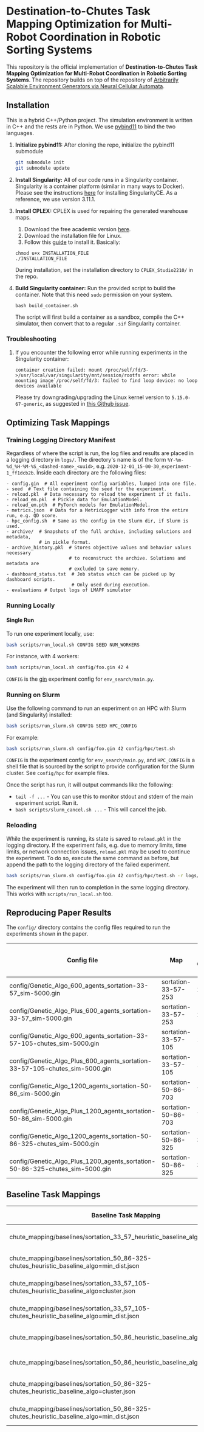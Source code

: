 # Destination-to-Chutes Task Mapping Optimization for Multi-Robot Coordination in Robotic Sorting Systems

This repository is the official implementation of **Destination-to-Chutes Task Mapping Optimization for Multi-Robot Coordination in Robotic Sorting Systems**. The repository builds on top of the repository of [Arbitrarily Scalable Environment Generators via Neural Cellular Automata](https://github.com/lunjohnzhang/warehouse_env_gen_nca_public).

## Installation

This is a hybrid C++/Python project. The simulation environment is written in C++ and the rests are in Python. We use [pybind11](https://pybind11.readthedocs.io/en/stable/) to bind the two languages.

1. **Initialize pybind11:** After cloning the repo, initialize the pybind11 submodule

   ```bash
   git submodule init
   git submodule update
   ```

1. **Install Singularity:** All of our code runs in a Singularity container.
   Singularity is a container platform (similar in many ways to Docker). Please
   see the instructions
   [here](https://sylabs.io/singularity/) for installing SingularityCE. As a reference, we use version 3.11.1.


2. **Install CPLEX:** CPLEX is used for repairing the generated warehouse maps.

   1. Download the free academic version [here](https://www.ibm.com/products/ilog-cplex-optimization-studio).
   2. Download the installation file for Linux.
   3. Follow this [guide](https://www.ibm.com/docs/en/icos/22.1.0?topic=2210-installing-cplex-optimization-studio) to install it. Basically:

   ```
   chmod u+x INSTALLATION_FILE
   ./INSTALLATION_FILE
   ```

   During installation, set the installation directory to `CPLEX_Studio2210/` in the repo.

3. **Build Singularity container:** Run the provided script to build the container. Note that this need `sudo` permission on your system.
   ```
   bash build_container.sh
   ```
   The script will first build a container as a sandbox, compile the C++ simulator, then convert that to a regular `.sif` Singularity container.

### Troubleshooting

1. If you encounter the following error while running experiments in the Singularity container:

   ```
   container creation failed: mount /proc/self/fd/3->/usr/local/var/singularity/mnt/session/rootfs error: while mounting image`/proc/self/fd/3: failed to find loop device: no loop devices available
   ```

   Please try downgrading/upgrading the Linux kernel version to `5.15.0-67-generic`, as suggested in [this Github issue](https://github.com/sylabs/singularity/issues/1499).

## Optimizing Task Mappings

### Training Logging Directory Manifest

Regardless of where the script is run, the log files and results are placed in a
logging directory in `logs/`. The directory's name is of the form
`%Y-%m-%d_%H-%M-%S_<dashed-name>_<uuid>`, e.g.
`2020-12-01_15-00-30_experiment-1_ff1dcb2b`. Inside each directory are the
following files:

```text
- config.gin  # All experiment config variables, lumped into one file.
- seed  # Text file containing the seed for the experiment.
- reload.pkl  # Data necessary to reload the experiment if it fails.
- reload_em.pkl  # Pickle data for EmulationModel.
- reload_em.pth  # PyTorch models for EmulationModel.
- metrics.json  # Data for a MetricLogger with info from the entire run, e.g. QD score.
- hpc_config.sh  # Same as the config in the Slurm dir, if Slurm is used.
- archive/  # Snapshots of the full archive, including solutions and metadata,
            # in pickle format.
- archive_history.pkl  # Stores objective values and behavior values necessary
                       # to reconstruct the archive. Solutions and metadata are
                       # excluded to save memory.
- dashboard_status.txt  # Job status which can be picked up by dashboard scripts.
                        # Only used during execution.
- evaluations # Output logs of LMAPF simulator
```

### Running Locally

#### Single Run

To run one experiment locally, use:

```bash
bash scripts/run_local.sh CONFIG SEED NUM_WORKERS
```

For instance, with 4 workers:

```bash
bash scripts/run_local.sh config/foo.gin 42 4
```

`CONFIG` is the [gin](https://github.com/google/gin-config) experiment config
for `env_search/main.py`.

### Running on Slurm

Use the following command to run an experiment on an HPC with Slurm (and
Singularity) installed:

```bash
bash scripts/run_slurm.sh CONFIG SEED HPC_CONFIG
```

For example:

```bash
bash scripts/run_slurm.sh config/foo.gin 42 config/hpc/test.sh
```

`CONFIG` is the experiment config for `env_search/main.py`, and `HPC_CONFIG` is a shell
file that is sourced by the script to provide configuration for the Slurm
cluster. See `config/hpc` for example files.

Once the script has run, it will output commands like the following:

- `tail -f ...` - You can use this to monitor stdout and stderr of the main
  experiment script. Run it.
- `bash scripts/slurm_cancel.sh ...` - This will cancel the job.

### Reloading

While the experiment is running, its state is saved to `reload.pkl` in the
logging directory. If the experiment fails, e.g. due to memory limits, time
limits, or network connection issues, `reload.pkl` may be used to continue the
experiment. To do so, execute the same command as before, but append the path to
the logging directory of the failed experiment.

```bash
bash scripts/run_slurm.sh config/foo.gin 42 config/hpc/test.sh -r logs/.../
```

The experiment will then run to completion in the same logging directory. This
works with `scripts/run_local.sh` too.

## Reproducing Paper Results

The `config/` directory contains the config files required to run the experiments shown in the paper.

| Config file                                                                  | Map                 | Num Chutes | Num Destinations (including recirculation) | Num Agents | Method                      | Optimized Task Mapping                                                                       |
| ---------------------------------------------------------------------------- | ------------------- | ---------- | ------------------------------------------ | ---------- | --------------------------- | -------------------------------------------------------------------------------------------- |
| config/Genetic_Algo_600_agents_sortation-33-57_sim-5000.gin                  | sortation-33-57-253 | 253        | 100                                        | 600        | EA                          | chute_mapping/optimized/sortation-33-57_ga_100-destinations_600-agents.json                  |
| config/Genetic_Algo_Plus_600_agents_sortation-33-57_sim-5000.gin             | sortation-33-57-253 | 253        | 100                                        | 600        | EA w/ Greedy Initialization | chute_mapping/optimized/sortation-33-57_ga-plus_100-destinations_600-agents.json             |
| config/Genetic_Algo_600_agents_sortation-33-57-105-chutes_sim-5000.gin       | sortation-33-57-105 | 105        | 42                                         | 600        | EA                          | chute_mapping/optimized/sortation-33-57-105-chutes_ga_100-destinations_600-agents.json       |
| config/Genetic_Algo_Plus_600_agents_sortation-33-57-105-chutes_sim-5000.gin  | sortation-33-57-105 | 105        | 42                                         | 600        | EA w/ Greedy Initialization | chute_mapping/optimized/sortation-33-57-105-chutes_ga-plus_100-destinations_600-agents.json  |
| config/Genetic_Algo_1200_agents_sortation-50-86_sim-5000.gin                 | sortation-50-86-703 | 703        | 300                                        | 1200       | EA                          | chute_mapping/optimized/sortation-50-86_ga_100-destinations_1200-agents.json                 |
| config/Genetic_Algo_Plus_1200_agents_sortation-50-86_sim-5000.gin            | sortation-50-86-703 | 703        | 300                                        | 1200       | EA w/ Greedy Initialization | chute_mapping/optimized/sortation-50-86_ga-plus_100-destinations_1200-agents.json            |
| config/Genetic_Algo_1200_agents_sortation-50-86-325-chutes_sim-5000.gin      | sortation-50-86-325 | 325        | 139                                        | 1200       | EA                          | chute_mapping/optimized/sortation-50-86-325-chutes_ga_100-destinations_1200-agents.json      |
| config/Genetic_Algo_Plus_1200_agents_sortation-50-86-325-chutes_sim-5000.gin | sortation-50-86-325 | 325        | 139                                        | 1200       | EA w/ Greedy Initialization | chute_mapping/optimized/sortation-50-86-325-chutes_ga-plus_100-destinations_1200-agents.json |

## Baseline Task Mappings

| Baseline Task Mapping                                                                    | Map                 | Num Chutes | Num Destinations | Num Agents | Method          |
| ---------------------------------------------------------------------------------------- | ------------------- | ---------- | ---------------- | ---------- | --------------- |
| chute_mapping/baselines/sortation_33_57_heuristic_baseline_algo=cluster.json             | sortation-33-57-253 | 253        | 100              | 600        | Cluster Greedy  |
| chute_mapping/baselines/sortation_50_86-325-chutes_heuristic_baseline_algo=min_dist.json | sortation-33-57-253 | 253        | 100              | 600        | Min-dist Greedy |
| chute_mapping/baselines/sortation_33_57_105-chutes_heuristic_baseline_algo=cluster.json  | sortation-33-57-105 | 105        | 42               | 600        | Cluster Greedy  |
| chute_mapping/baselines/sortation_33_57_105-chutes_heuristic_baseline_algo=min_dist.json | sortation-33-57-105 | 105        | 42               | 600        | Min-dist Greedy |
| chute_mapping/baselines/sortation_50_86_heuristic_baseline_algo=cluster.json             | sortation-50-86-703 | 703        | 300              | 1200       | Cluster Greedy  |
| chute_mapping/baselines/sortation_50_86_heuristic_baseline_algo=min_dist.json            | sortation-50-86-703 | 703        | 300              | 1200       | Min-dist Greedy |
| chute_mapping/baselines/sortation_50_86-325-chutes_heuristic_baseline_algo=cluster.json  | sortation-50-86-325 | 325        | 139              | 1200       | Cluster Greedy  |
| chute_mapping/baselines/sortation_50_86-325-chutes_heuristic_baseline_algo=min_dist.json | sortation-50-86-325 | 325        | 139              | 1200       | Min-dist Greedy |
